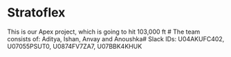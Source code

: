 # Stratoflex
This is our Apex project, which is going to hit 103,000 ft #
The team consists of: Aditya, Ishan, Anvay and Anoushka#
Slack IDs: U04AKUFC402, U07055PSUT0, U0874FV7ZA7, U07BBK4KHUK
